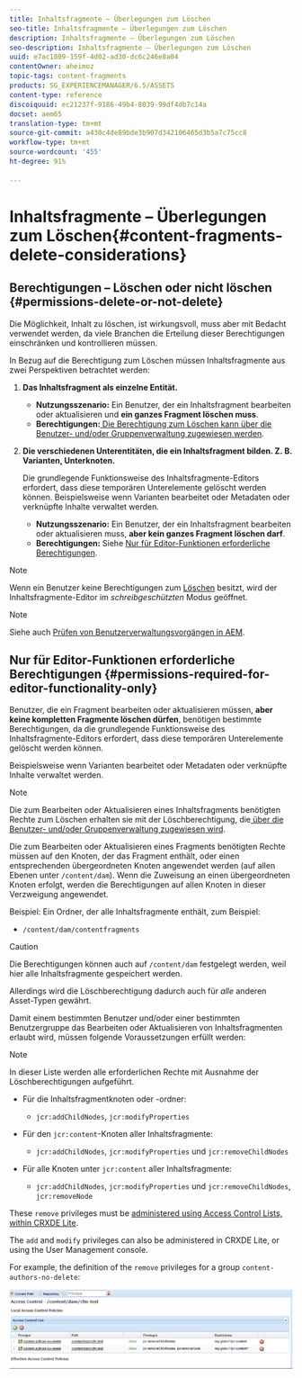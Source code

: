 ```yaml
---
title: Inhaltsfragmente – Überlegungen zum Löschen
seo-title: Inhaltsfragmente – Überlegungen zum Löschen
description: Inhaltsfragmente – Überlegungen zum Löschen
seo-description: Inhaltsfragmente – Überlegungen zum Löschen
uuid: e7ac1809-159f-4d02-ad30-dc6c246e8a04
contentOwner: aheimoz
topic-tags: content-fragments
products: SG_EXPERIENCEMANAGER/6.5/ASSETS
content-type: reference
discoiquuid: ec21237f-9186-49b4-8039-99df4db7c14a
docset: aem65
translation-type: tm+mt
source-git-commit: a430c4de89bde3b907d342106465d3b5a7c75cc8
workflow-type: tm+mt
source-wordcount: '455'
ht-degree: 91%

---
```



# Inhaltsfragmente – Überlegungen zum Löschen{#content-fragments-delete-considerations}

## Berechtigungen – Löschen oder nicht löschen {#permissions-delete-or-not-delete}

Die Möglichkeit, Inhalt zu löschen, ist wirkungsvoll, muss aber mit Bedacht verwendet werden, da viele Branchen die Erteilung dieser Berechtigungen einschränken und kontrollieren müssen. 

In Bezug auf die Berechtigung zum Löschen müssen Inhaltsfragmente aus zwei Perspektiven betrachtet werden:

1. **Das Inhaltsfragment als einzelne Entität.**

   * **Nutzungsszenario:** Ein Benutzer, der ein Inhaltsfragment bearbeiten oder aktualisieren und **ein ganzes Fragment löschen muss**. 
   * **Berechtigungen:**[](/help/sites-administering/security.md#actions)[ Die Berechtigung zum Löschen kann über die Benutzer- und/oder Gruppenverwaltung zugewiesen werden](/help/sites-administering/security.md#managing-permissions).

1. **Die verschiedenen Unterentitäten, die ein Inhaltsfragment bilden. Z. B. Varianten, Unterknoten.** 

   Die grundlegende Funktionsweise des Inhaltsfragmente-Editors erfordert, dass diese temporären Unterelemente gelöscht werden können. Beispielsweise wenn Varianten bearbeitet oder Metadaten oder verknüpfte Inhalte verwaltet werden.

   * **Nutzungsszenario:** Ein Benutzer, der ein Inhaltsfragment bearbeiten oder aktualisieren muss, **aber kein ganzes Fragment löschen darf**.
   * **Berechtigungen:** Siehe [Nur für Editor-Funktionen erforderliche Berechtigungen](/help/assets/content-fragments/content-fragments-delete.md#permissions-required-for-editor-functionality-only).

>[!NOTE]
>
>Wenn ein Benutzer keine Berechtigungen zum [Löschen](/help/sites-administering/security.md#actions) besitzt, wird der Inhaltsfragmente-Editor im *schreibgeschützten* Modus geöffnet.

>[!NOTE]
>
>Siehe auch [Prüfen von Benutzerverwaltungsvorgängen in AEM](/help/sites-administering/audit-user-management-operations.md).

## Nur für Editor-Funktionen erforderliche Berechtigungen {#permissions-required-for-editor-functionality-only}

Benutzer, die ein Fragment bearbeiten oder aktualisieren müssen, **aber keine kompletten Fragmente löschen dürfen**, benötigen bestimmte Berechtigungen, da die grundlegende Funktionsweise des Inhaltsfragmente-Editors erfordert, dass diese temporären Unterelemente gelöscht werden können.

Beispielsweise wenn Varianten bearbeitet oder Metadaten oder verknüpfte Inhalte verwaltet werden.

>[!NOTE]
>
>Die zum Bearbeiten oder Aktualisieren eines Inhaltsfragments benötigten Rechte zum Löschen erhalten sie mit der Löschberechtigung, die[ über die Benutzer- und/oder Gruppenverwaltung zugewiesen wird](/help/sites-administering/security.md#managing-permissions).

Die zum Bearbeiten oder Aktualisieren eines Fragments benötigten Rechte müssen auf den Knoten, der das Fragment enthält, oder einen entsprechenden übergeordneten Knoten angewendet werden (auf allen Ebenen unter `/content/dam`). Wenn die Zuweisung an einen übergeordneten Knoten erfolgt, werden die Berechtigungen auf allen Knoten in dieser Verzweigung angewendet.

Beispiel: Ein Ordner, der alle Inhaltsfragmente enthält, zum Beispiel:

* `/content/dam/contentfragments`

>[!CAUTION]
>
>Die Berechtigungen können auch auf `/content/dam` festgelegt werden, weil hier alle Inhaltsfragmente gespeichert werden.
>
>Allerdings wird die Löschberechtigung dadurch auch für *alle* anderen Asset-Typen gewährt.

Damit einem bestimmten Benutzer und/oder einer bestimmten Benutzergruppe das Bearbeiten oder Aktualisieren von Inhaltsfragmenten erlaubt wird, müssen folgende Voraussetzungen erfüllt werden:

>[!NOTE]
>
>In dieser Liste werden alle erforderlichen Rechte mit Ausnahme der Löschberechtigungen aufgeführt.

* Für die Inhaltsfragmentknoten oder -ordner:

   * `jcr:addChildNodes`, `jcr:modifyProperties`

* Für den `jcr:content`-Knoten aller Inhaltsfragmente:

   * `jcr:addChildNodes`, `jcr:modifyProperties` und `jcr:removeChildNodes`

* Für alle Knoten unter `jcr:content` aller Inhaltsfragmente:

   * `jcr:addChildNodes`, `jcr:modifyProperties` und `jcr:removeChildNodes`, `jcr:removeNode`

These `remove` privileges must be [administered using Access Control Lists, within CRXDE Lite](/help/sites-administering/user-group-ac-admin.md#access-right-management).

The `add` and `modify` privileges can also be administered in CRXDE Lite, or using the User Management console.

For example, the definition of the `remove` privileges for a group `content-authors-no-delete`:

![cf-delete-03](assets/cf-delete-03.png)

